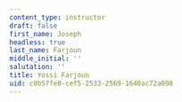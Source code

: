 ```yaml
---
content_type: instructor
draft: false
first_name: Joseph
headless: true
last_name: Farjoun
middle_initial: ''
salutation: ''
title: Yossi Farjoun
uid: c0b57fe0-cef5-2533-2569-1640ac72a098
---
```

